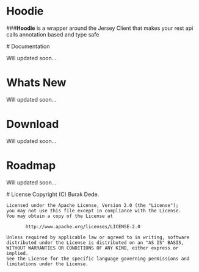 # Hoodie

###**Hoodie** is a wrapper around the Jersey Client that makes your rest api calls annotation based
and type safe

# Documentation

Will updated soon...

# Whats New

Will updated soon...

# Download

Will updated soon...

# Roadmap

Will updated soon...

# License
 	Copyright (C) Burak Dede.
 
 	Licensed under the Apache License, Version 2.0 (the "License");
 	you may not use this file except in compliance with the License.
 	You may obtain a copy of the License at
 
    	   http://www.apache.org/licenses/LICENSE-2.0
 	
 	Unless required by applicable law or agreed to in writing, software
 	distributed under the License is distributed on an "AS IS" BASIS,
 	WITHOUT WARRANTIES OR CONDITIONS OF ANY KIND, either express or implied.
 	See the License for the specific language governing permissions and
 	limitations under the License.

  
